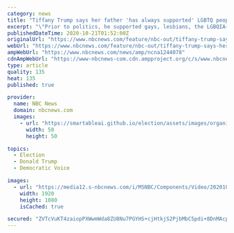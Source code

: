 ```yaml
---
category: news
title: "Tiffany Trump says her father 'has always supported' LGBTQ people"
excerpt: "\"Prior to politics, he supported gays, lesbians, the LGBQIA+ community,\" she said of the president at a Trump Pride event in Florida."
publishedDateTime: 2020-10-21T01:52:00Z
originalUrl: "https://www.nbcnews.com/feature/nbc-out/tiffany-trump-says-her-father-has-always-supported-lgbtq-people-n1244078"
webUrl: "https://www.nbcnews.com/feature/nbc-out/tiffany-trump-says-her-father-has-always-supported-lgbtq-people-n1244078"
ampWebUrl: "https://www.nbcnews.com/news/amp/ncna1244078"
cdnAmpWebUrl: "https://www-nbcnews-com.cdn.ampproject.org/c/s/www.nbcnews.com/news/amp/ncna1244078"
type: article
quality: 135
heat: 135
published: true

provider:
  name: NBC News
  domain: nbcnews.com
  images:
    - url: "https://smartableai.github.io/election/assets/images/organizations/nbcnews.com-50x50.jpg"
      width: 50
      height: 50

topics:
  - Election
  - Donald Trump
  - Democratic Voice

images:
  - url: "https://media12.s-nbcnews.com/i/MSNBC/Components/Video/202010/tiff-trump-pride.jpg"
    width: 1920
    height: 1080
    isCached: true

secured: "ZVTcVuKT4zaiopPXWwmWda8ZU8Nu7PGYHS+cjHtkjS2PjbMbC5pdi+8DnMAcpPWqkXTVAJfjNwzd1A02aTUvAgH/jLcr03ydQe41a0n2UT2g/tJ6oPtWztJUEz6DskSlq9UQuKpb5xHraMkM0AdIsZLI8KseoKp6caoAIKY8gTJ6IlgY0vul6ffV7iN9WMZFKAhWjNtkmu83LyTlbKcrIiEXRYzHRDAKwx7LAfXfOg62flxLa7e3SeWqDSt4q+2CfKEu0MrWLbhuoiUzdyu084IDQau0a1s/94p933U8SOKP9m2FDidlXxY5MoBUilvgWxIOUH1Y0ZC4NJHBpIjaDJDcz69h8sVWIG7ZF5Gmdto=;kWGGEi/jqUMfv1fAmq1gqQ=="
---
```


